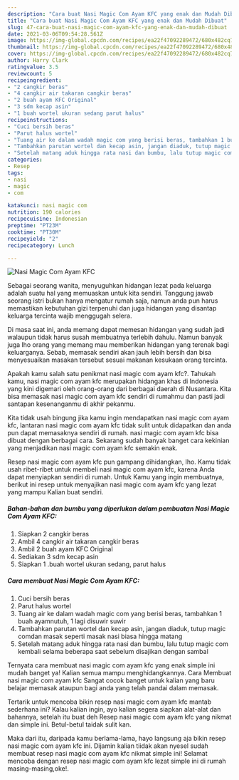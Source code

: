 ```yaml
---
description: "Cara buat Nasi Magic Com Ayam KFC yang enak dan Mudah Dibuat"
title: "Cara buat Nasi Magic Com Ayam KFC yang enak dan Mudah Dibuat"
slug: 47-cara-buat-nasi-magic-com-ayam-kfc-yang-enak-dan-mudah-dibuat
date: 2021-03-06T09:54:28.561Z
image: https://img-global.cpcdn.com/recipes/ea22f47092289472/680x482cq70/nasi-magic-com-ayam-kfc-foto-resep-utama.jpg
thumbnail: https://img-global.cpcdn.com/recipes/ea22f47092289472/680x482cq70/nasi-magic-com-ayam-kfc-foto-resep-utama.jpg
cover: https://img-global.cpcdn.com/recipes/ea22f47092289472/680x482cq70/nasi-magic-com-ayam-kfc-foto-resep-utama.jpg
author: Harry Clark
ratingvalue: 3.5
reviewcount: 5
recipeingredient:
- "2 cangkir beras"
- "4 cangkir air takaran cangkir beras"
- "2 buah ayam KFC Original"
- "3 sdm kecap asin"
- "1 buah wortel ukuran sedang parut halus"
recipeinstructions:
- "Cuci bersih beras"
- "Parut halus wortel"
- "Tuang air ke dalam wadah magic com yang berisi beras, tambahkan 1 buah ayamnutuh, 1 lagi disuwir suwir"
- "Tambahkan parutan wortel dan kecap asin, jangan diaduk, tutup magic comdan masak seperti masak nasi biasa hingga matang"
- "Setelah matang aduk hingga rata nasi dan bumbu, lalu tutup magic com kembali selama beberapa saat sebelum disajikan dengan sambal"
categories:
- Resep
tags:
- nasi
- magic
- com

katakunci: nasi magic com 
nutrition: 190 calories
recipecuisine: Indonesian
preptime: "PT23M"
cooktime: "PT30M"
recipeyield: "2"
recipecategory: Lunch

---
```



![Nasi Magic Com Ayam KFC](https://img-global.cpcdn.com/recipes/ea22f47092289472/680x482cq70/nasi-magic-com-ayam-kfc-foto-resep-utama.jpg)

Sebagai seorang wanita, menyuguhkan hidangan lezat pada keluarga adalah suatu hal yang memuaskan untuk kita sendiri. Tanggung jawab seorang istri bukan hanya mengatur rumah saja, namun anda pun harus memastikan kebutuhan gizi terpenuhi dan juga hidangan yang disantap keluarga tercinta wajib menggugah selera.

Di masa  saat ini, anda memang dapat memesan hidangan yang sudah jadi walaupun tidak harus susah membuatnya terlebih dahulu. Namun banyak juga lho orang yang memang mau memberikan hidangan yang terenak bagi keluarganya. Sebab, memasak sendiri akan jauh lebih bersih dan bisa menyesuaikan masakan tersebut sesuai makanan kesukaan orang tercinta. 



Apakah kamu salah satu penikmat nasi magic com ayam kfc?. Tahukah kamu, nasi magic com ayam kfc merupakan hidangan khas di Indonesia yang kini digemari oleh orang-orang dari berbagai daerah di Nusantara. Kita bisa memasak nasi magic com ayam kfc sendiri di rumahmu dan pasti jadi santapan kesenanganmu di akhir pekanmu.

Kita tidak usah bingung jika kamu ingin mendapatkan nasi magic com ayam kfc, lantaran nasi magic com ayam kfc tidak sulit untuk didapatkan dan anda pun dapat memasaknya sendiri di rumah. nasi magic com ayam kfc bisa dibuat dengan berbagai cara. Sekarang sudah banyak banget cara kekinian yang menjadikan nasi magic com ayam kfc semakin enak.

Resep nasi magic com ayam kfc pun gampang dihidangkan, lho. Kamu tidak usah ribet-ribet untuk membeli nasi magic com ayam kfc, karena Anda dapat menyiapkan sendiri di rumah. Untuk Kamu yang ingin membuatnya, berikut ini resep untuk menyajikan nasi magic com ayam kfc yang lezat yang mampu Kalian buat sendiri.

<!--inarticleads1-->

##### Bahan-bahan dan bumbu yang diperlukan dalam pembuatan Nasi Magic Com Ayam KFC:

1. Siapkan 2 cangkir beras
1. Ambil 4 cangkir air takaran cangkir beras
1. Ambil 2 buah ayam KFC Original
1. Sediakan 3 sdm kecap asin
1. Siapkan 1 .buah wortel ukuran sedang, parut halus




<!--inarticleads2-->

##### Cara membuat Nasi Magic Com Ayam KFC:

1. Cuci bersih beras
1. Parut halus wortel
1. Tuang air ke dalam wadah magic com yang berisi beras, tambahkan 1 buah ayamnutuh, 1 lagi disuwir suwir
1. Tambahkan parutan wortel dan kecap asin, jangan diaduk, tutup magic comdan masak seperti masak nasi biasa hingga matang
1. Setelah matang aduk hingga rata nasi dan bumbu, lalu tutup magic com kembali selama beberapa saat sebelum disajikan dengan sambal




Ternyata cara membuat nasi magic com ayam kfc yang enak simple ini mudah banget ya! Kalian semua mampu menghidangkannya. Cara Membuat nasi magic com ayam kfc Sangat cocok banget untuk kalian yang baru belajar memasak ataupun bagi anda yang telah pandai dalam memasak.

Tertarik untuk mencoba bikin resep nasi magic com ayam kfc mantab sederhana ini? Kalau kalian ingin, ayo kalian segera siapkan alat-alat dan bahannya, setelah itu buat deh Resep nasi magic com ayam kfc yang nikmat dan simple ini. Betul-betul taidak sulit kan. 

Maka dari itu, daripada kamu berlama-lama, hayo langsung aja bikin resep nasi magic com ayam kfc ini. Dijamin kalian tiidak akan nyesel sudah membuat resep nasi magic com ayam kfc nikmat simple ini! Selamat mencoba dengan resep nasi magic com ayam kfc lezat simple ini di rumah masing-masing,oke!.

